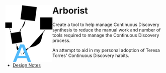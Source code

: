 # Arborist <img src="arborist.png" width="150" align="left">

Create a tool to help manage Continuous Discovery synthesis to reduce the manual work and number of tools required to manage the Continuous Discovery process.

An attempt to aid in my personal adoption of Teresa Torres' Continuous Discovery habits.

* [Design Notes](./doc/design-notes.md)